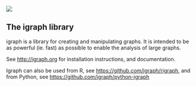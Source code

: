 
[![](https://travis-ci.org/igraph/igraph.png?branch=master)](https://travis-ci.org/igraph/igraph)

The igraph library
------------------

igraph is a library for creating and manipulating graphs. 
It is intended to be as powerful (ie. fast) as possible to enable the
analysis of large graphs. 

See http://igraph.org for installation instructions, 
and documentation. 

Igraph can also be used from R, see https://github.com/igraph/rigraph,
and from Python, see https://github.com/igraph/python-igraph
